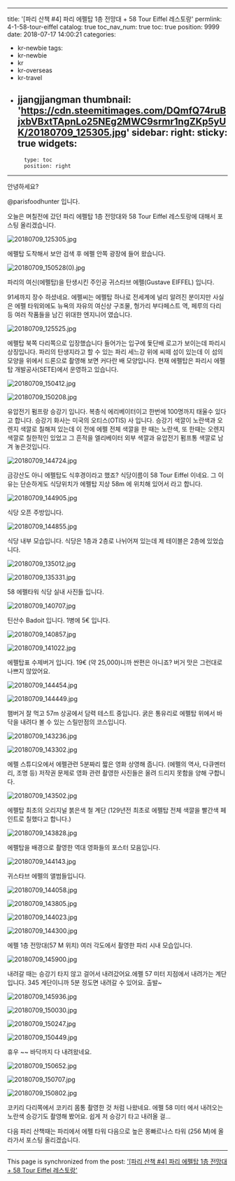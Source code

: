 
---
title: '[파리 산책 #4] 파리 에펠탑 1층 전망대 + 58 Tour Eiffel 레스토랑'
permlink: 4-1-58-tour-eiffel
catalog: true
toc_nav_num: true
toc: true
position: 9999
date: 2018-07-17 14:00:21
categories:
- kr-newbie
tags:
- kr-newbie
- kr
- kr-overseas
- kr-travel
- jjangjjangman
thumbnail: 'https://cdn.steemitimages.com/DQmfQ74ruBjxbVBxtTApnLo25NEg2MWC9srmr1ngZKp5yUK/20180709_125305.jpg'
sidebar:
    right:
        sticky: true
widgets:
    -
        type: toc
        position: right
---


안녕하세요?

@parisfoodhunter 입니다.

오늘은 며칠전에 갔던 파리 에펠탑 1층 전망대와 58 Tour Eiffel 레스토랑에 대해서 포스팅 올리겠습니다. 

![20180709_125305.jpg](https://cdn.steemitimages.com/DQmfQ74ruBjxbVBxtTApnLo25NEg2MWC9srmr1ngZKp5yUK/20180709_125305.jpg)

에펠탑 도착해서 보안 검색 후 에펠 안쪽 광장에 들어 왔습니다.

![20180709_150528(0).jpg](https://cdn.steemitimages.com/DQmUGhL95Zk3H71bSfe7qZ63oLwbiRd87LkKLoYajyNGMiW/20180709_150528(0).jpg)

파리의 여신(에펠탑)을 탄생시킨 주인공 귀스타브 에펠(Gustave EIFFEL) 입니다.

91세까지 장수 하셨네요. 에펠씨는 에펠탑 하나로 전세계에 널리 알려진 분이지만 사실은 에펠 타워외에도 뉴욕의 자유의 여신상 구조물, 헝가리 부다페스트 역, 페루의 다리 등 여러 작품들을 남긴 위대한  엔지니어 였습니다. 

![20180709_125525.jpg](https://cdn.steemitimages.com/DQmf4QV9seeUjTA5518ni65yNv8Nq5LXkZaPzAmFfUsTYH8/20180709_125525.jpg)

에펠탑 북쪽 다리쪽으로 입장했습니다
들어가는 입구에 돛단배 로고가 보이는데 파리시 상징입니다. 파리의 탄생지라고 할 수 있는 파리 세느강 위에 씨떼 섬이 있는데 이 섬의 모양을 위에서 드론으로 촬영해 보면 커다란 배 모양입니다.
현재 에펠탑은 파리시 에펠탑 개발공사(SETE)에서 운영하고 있습니다.

![20180709_150412.jpg](https://cdn.steemitimages.com/DQmarULEQy9BQ69bFcsUwHYHEmr6NcG874pjrysNXYb5MZG/20180709_150412.jpg)

![20180709_150208.jpg](https://cdn.steemitimages.com/DQmPy6VpghLFnVGHLhSgHKnECmiFAkyEfZmimTuq9zoACyY/20180709_150208.jpg)

유압전기 펌프랑 승강기 입니다. 복층식 에리베이터이고 한번에 100명까지 태울수 있다고 합니다. 승강기 화사는 미국의 오티스(OTIS)  사 입니다.  승강기 색깔이 노란색과 오렌지 색깔로 칠해져 있는데 이 전에 에펠 전체 색깔을 한 때는 노란색, 또 한때는 오렌지 색깔로 칠한적인 있었고 그 흔적을 엘리베이터 외부 색깔과 유압전기 펌프통 색깔로 남겨  놓은것입니다.

![20180709_144724.jpg](https://cdn.steemitimages.com/DQmRohPhJQJt9Ymw8581btF7eRc4NNCSDT7tMY6VUhPN7BS/20180709_144724.jpg)

금강산도 아니 에펠탑도 식후경이라고 했죠?
식당이름이 58 Tour Eiffel 이네요. 그 이유는 단순하게도 식당위치가 에펠탑 지상 58m 에 위치해 있어서 라고 합니다.

![20180709_144905.jpg](https://cdn.steemitimages.com/DQmUefWf6dHv87PXuk47QpkM7WixKrNtHcW6vkpgXrbCWSs/20180709_144905.jpg)

식당 오픈 주방입니다. 

![20180709_144855.jpg](https://cdn.steemitimages.com/DQmasGtwmTdnLXTccK7UM8Ak9Ki5u7JoQ1e4XUvadrtccBv/20180709_144855.jpg)

식당 내부 모습입니다. 식당은 1층과 2층로
나뉘어져 있는데 제 테이블은 2층에 있었습니다. 

![20180709_135012.jpg](https://cdn.steemitimages.com/DQmTd5EZrWqFRe8vzcfLfyVSBQc2DyUjroSGp39TxEUs6Jw/20180709_135012.jpg)

![20180709_135331.jpg](https://cdn.steemitimages.com/DQmQMzq6wzYZyYQuWHyaazShbzrorC9DemgdYWwe4x3pkMF/20180709_135331.jpg)

58 에펠타워 식당 실내 사진들 입니다.

![20180709_140707.jpg](https://cdn.steemitimages.com/DQmaAWNgNGEoccAwUokD8d6phaoBVfnFCxMcLQfgUCiWG57/20180709_140707.jpg)

틴산수 Badoit 입니다. 1병에 5€ 입니다.

![20180709_140857.jpg](https://cdn.steemitimages.com/DQmbqKWG9mXvEqrq11UwYCmPveGSmBMQWuZB6HgFx6Xt3cN/20180709_140857.jpg)

![20180709_141022.jpg](https://cdn.steemitimages.com/DQmXdzSt4XKKHWLD4fwfzW9JTGQHPUAQTWXaAhxuDDWZJe7/20180709_141022.jpg)

에펠탑표 수제버거 입니다. 19€ (약 25,000)니까 싼편은 아니죠? 버거 맛은 그런대로 나쁘지 않았어요.

![20180709_144454.jpg](https://cdn.steemitimages.com/DQmYb37ePq34qZepNHkmSFC4rCmotzPM8pq8cAFcXeRYRxN/20180709_144454.jpg)

![20180709_144449.jpg](https://cdn.steemitimages.com/DQmSL7zSqyQ88nrtoJ7d3bzJ17Ygu87rUM5eouGtFX2wjaQ/20180709_144449.jpg)

햄버거 잘 먹고 57m 상공에서 담력 테스트 중입니다. 굵은 통유리로 에펠탑 위에서 바닥을 내려다 볼 수 있는 스릴만점의 코스입니다.

![20180709_143236.jpg](https://cdn.steemitimages.com/DQmYHMfbeYVDhVnqBNgcrSPX54YBj7ydmfdewwx5Gmhx9Xo/20180709_143236.jpg)

![20180709_143302.jpg](https://cdn.steemitimages.com/DQmNRa7BZ6oC5HmPoNewvNAAyxKq8f53KduHU8Vma7aed3U/20180709_143302.jpg)

에펠 스튜디오에서 에펠관련 5분짜리 짧은 영화 상영해 줍니다. (에펠의 역사, 다큐멘터리,  조명 등)
저작권 문제로 영화 관련 촬영한 사진들은 올려 드리지 못함을 양해  구합니다. 

![20180709_143502.jpg](https://cdn.steemitimages.com/DQmThvDRTiLMxcccvXgmeAHSFpxGHYr6T6gTL9g6BLsnqkG/20180709_143502.jpg)

에펠탑 최초의 오리지널 붉은색 철 계단 (129년전  최초로 에펠탑 전체 색깔을 빨간색 페인트로 칠했다고 합니다.)

![20180709_143828.jpg](https://cdn.steemitimages.com/DQmYWQEuhU6T68pFCZQdzK4efR56XiQK3X5y4DBqHVwyXLV/20180709_143828.jpg)

에펠탑을 배경으로 촬영한 역대 영화들의 포스터 모음입니다.

![20180709_144143.jpg](https://cdn.steemitimages.com/DQmaxs6kfQQYTUkGvNUcKYuD8ESXHFD3QCfUjhiXpffKV2m/20180709_144143.jpg)

귀스타브 에펠의 앨범들입니다.

![20180709_144058.jpg](https://cdn.steemitimages.com/DQmcWEPyTG24Bwa2hErNiFjNEaXrYqF8vW76uDQLTd31HfK/20180709_144058.jpg)

![20180709_143805.jpg](https://cdn.steemitimages.com/DQmXMLx5o9FP42GjGH5wCDWrkDpZCMhdHKG8LvJwx94KKkV/20180709_143805.jpg)

![20180709_144023.jpg](https://cdn.steemitimages.com/DQmXtbe6v2NniLFcu4K5fFNKq8ouCNvMYXkg5r2hRC8tLne/20180709_144023.jpg)

![20180709_144300.jpg](https://cdn.steemitimages.com/DQmR7VqSzH2eMDgcLM7hjV82BuatjTecBk4dtfeWxP9tvWo/20180709_144300.jpg)

에펠 1층 전망대(57 M 위치) 여러 각도에서 촬영한 파리 시내 모습입니다. 

![20180709_145900.jpg](https://cdn.steemitimages.com/DQmYMxUHcD7YP5F2hi6w7z2xeiBhEErqX1A4fCSAbYN6mmU/20180709_145900.jpg)

내려갈 때는 승강기 타지 않고 걸어서 내려갔어요.에펠 57 미터 지점에서 내려가는 계단 입니다.  345 계단이니까 5분 정도면 내려갈 수 있어요. 출발~

![20180709_145936.jpg](https://cdn.steemitimages.com/DQmQWYfNPe1GxRNMQJkY3fQkAvTZ3tTP325LToniocXmp3x/20180709_145936.jpg)

![20180709_150030.jpg](https://cdn.steemitimages.com/DQmbgAvuUxmWjj1ykzvAiYFhZFcYShzuqwiuPMpxk2ST4gY/20180709_150030.jpg)

![20180709_150247.jpg](https://cdn.steemitimages.com/DQmVJqLrFufUAv1EZeEnJaPPHYrPBkY4kNPdr5QDh7VxnCd/20180709_150247.jpg)

![20180709_150449.jpg](https://cdn.steemitimages.com/DQmZVKj8Vo956xJk5fTaW8VAVCdiSpzNKoJdvdjmqo9Ro31/20180709_150449.jpg)

휴우 ~~ 바닥까지 다 내려왔네요.

![20180709_150652.jpg](https://cdn.steemitimages.com/DQmQBRAfGWSYq99h4jQxpztM28eHg3ziShMtesYmTkge9nf/20180709_150652.jpg)

![20180709_150707.jpg](https://cdn.steemitimages.com/DQmcBENxiiQZs3oQZjDfRKAWXTRpDPNv2LFxUgJ6D1sbHcv/20180709_150707.jpg)

![20180709_150802.jpg](https://cdn.steemitimages.com/DQmco7WkXch4pqbW58eo2jqYXEs2qA3hWSyaUuDMRXRhV9m/20180709_150802.jpg)

코키리 다리쪽에서 코키리 몸통 촬영한 것 처럼 나왔네요. 에펠 58 미터 에서 내려오는 노란색 승강기도 촬영해 봤어요. 쉽게 저 승강기 타고 내려올 걸...

다음 파리 산책때는 파리에서 에펠 타워 다음으로 높은 몽빠르나스 타워 (256 M)에 올라가서 포스팅 올리겠습니다.

- - -

This page is synchronized from the post: ['[파리 산책 #4] 파리 에펠탑 1층 전망대 + 58 Tour Eiffel 레스토랑'](https://steemit.com/@parisfoodhunter/4-1-58-tour-eiffel)
